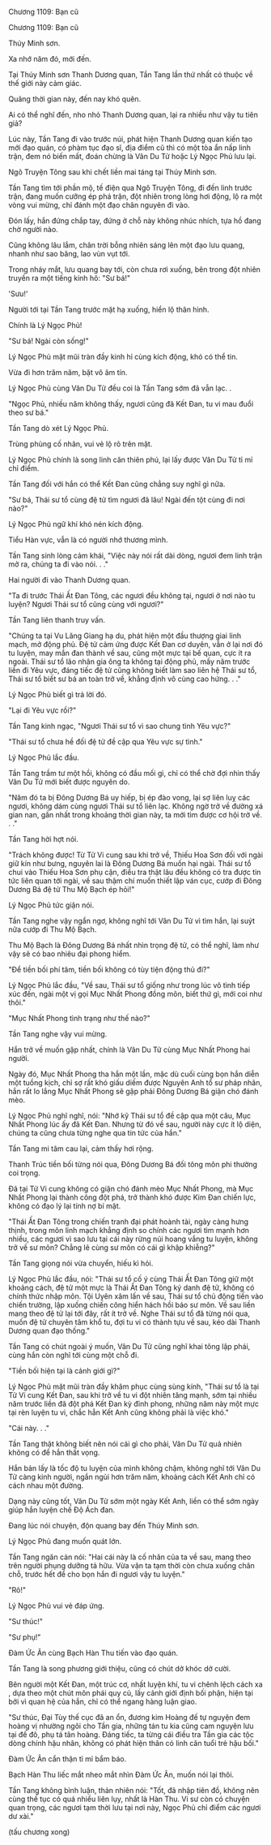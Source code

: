 




Chương 1109: Bạn cũ


Chương 1109: Bạn cũ

Thúy Minh sơn.

Xa nhớ năm đó, mới đến.

Tại Thúy Minh sơn Thanh Dương quan, Tần Tang lần thứ nhất có thuộc về thế giới này cảm giác.

Quãng thời gian này, đến nay khó quên.

Ai có thể nghĩ đến, nho nhỏ Thanh Dương quan, lại ra nhiều như vậy tu tiên giả?

Lúc này, Tần Tang đi vào trước núi, phát hiện Thanh Dương quan kiến tạo mới đạo quán, có phàm tục đạo sĩ, địa điểm cũ thì có một tòa ẩn nấp linh trận, đem nó biến mất, đoán chừng là Vân Du Tử hoặc Lý Ngọc Phủ lưu lại.

Ngô Truyện Tông sau khi chết liền mai táng tại Thúy Minh sơn.

Tần Tang tìm tới phần mộ, tế điện qua Ngô Truyện Tông, đi đến linh trước trận, đang muốn cưỡng ép phá trận, đột nhiên trong lòng hơi động, lộ ra một vòng vui mừng, chỉ đánh một đạo chân nguyên đi vào.

Đón lấy, hắn đứng chắp tay, đứng ở chỗ này không nhúc nhích, tựa hồ đang chờ người nào.

Cũng không lâu lắm, chân trời bỗng nhiên sáng lên một đạo lưu quang, nhanh như sao băng, lao vùn vụt tới.

Trong nháy mắt, lưu quang bay tới, còn chưa rơi xuống, bên trong đột nhiên truyền ra một tiếng kinh hô: "Sư bá!"

'Sưu!'

Người tới tại Tần Tang trước mặt hạ xuống, hiển lộ thân hình.

Chính là Lý Ngọc Phủ!

"Sư bá! Ngài còn sống!"

Lý Ngọc Phủ mặt mũi tràn đầy kinh hỉ cùng kích động, khó có thể tin.

Vừa đi hơn trăm năm, bặt vô âm tín.

Lý Ngọc Phủ cùng Vân Du Tử đều coi là Tần Tang sớm đã vẫn lạc. .

"Ngọc Phủ, nhiều năm không thấy, ngươi cũng đã Kết Đan, tu vi mau đuổi theo sư bá."

Tần Tang dò xét Lý Ngọc Phủ.

Trùng phùng cố nhân, vui vẻ lộ rõ trên mặt.

Lý Ngọc Phủ chính là song linh căn thiên phú, lại lấy được Vân Du Tử tỉ mỉ chỉ điểm.

Tần Tang đối với hắn có thể Kết Đan cũng chẳng suy nghĩ gì nữa.

"Sư bá, Thái sư tổ cùng đệ tử tìm ngươi đã lâu! Ngài đến tột cùng đi nơi nào?"

Lý Ngọc Phủ ngữ khí khó nén kích động.

Tiểu Hàn vực, vẫn là có người nhớ thương mình.

Tần Tang sinh lòng cảm khái, "Việc này nói rất dài dòng, ngươi đem linh trận mở ra, chúng ta đi vào nói. . ."

Hai người đi vào Thanh Dương quan.

"Ta đi trước Thái Ất Đan Tông, các ngươi đều không tại, ngươi ở nơi nào tu luyện? Ngươi Thái sư tổ cũng cùng với ngươi?"

Tần Tang liên thanh truy vấn.

"Chúng ta tại Vu Lăng Giang hạ du, phát hiện một đầu thượng giai linh mạch, mở động phủ. Đệ tử cảm ứng được Kết Đan cơ duyên, vẫn ở lại nơi đó tu luyện, may mắn đan thành về sau, cũng một mực tại bế quan, cực ít ra ngoài. Thái sư tổ lão nhân gia ông ta không tại động phủ, mấy năm trước liền đi Yêu vực, đáng tiếc đệ tử cũng không biết làm sao liên hệ Thái sư tổ, Thái sư tổ biết sư bá an toàn trở về, khẳng định vô cùng cao hứng. . ."

Lý Ngọc Phủ biết gì trả lời đó.

"Lại đi Yêu vực rồi?"

Tần Tang kinh ngạc, "Ngươi Thái sư tổ vì sao chung tình Yêu vực?"

"Thái sư tổ chưa hề đối đệ tử đề cập qua Yêu vực sự tình."

Lý Ngọc Phủ lắc đầu.

Tần Tang trầm tư một hồi, không có đầu mối gì, chỉ có thể chờ đợi nhìn thấy Vân Du Tử mới biết được nguyên do.

"Năm đó ta bị Đông Dương Bá uy hiếp, bị ép đào vong, lại sợ liên luỵ các ngươi, không dám cùng ngươi Thái sư tổ liên lạc. Không ngờ trở về đường xá gian nan, gần nhất trong khoảng thời gian này, ta mới tìm được cơ hội trở về. . ."

Tần Tang hời hợt nói.

"Trách không được! Từ Tử Vi cung sau khi trở về, Thiếu Hoa Sơn đối với ngài giữ kín như bưng, nguyên lai là Đông Dương Bá muốn hại ngài. Thái sư tổ chui vào Thiếu Hoa Sơn phụ cận, điều tra thật lâu đều không có tra được tin tức liên quan tới ngài, về sau thậm chí muốn thiết lập ván cục, cướp đi Đông Dương Bá đệ tử Thu Mộ Bạch ép hỏi!"

Lý Ngọc Phủ tức giận nói.

Tần Tang nghe vậy ngẩn ngơ, không nghĩ tới Vân Du Tử vì tìm hắn, lại suýt nữa cướp đi Thu Mộ Bạch.

Thu Mộ Bạch là Đông Dương Bá nhất nhìn trọng đệ tử, có thể nghĩ, làm như vậy sẽ có bao nhiêu đại phong hiểm.

"Để tiền bối phí tâm, tiền bối không có tùy tiện động thủ đi?"

Lý Ngọc Phủ lắc đầu, "Về sau, Thái sư tổ giống như trong lúc vô tình tiếp xúc đến, ngài một vị gọi Mục Nhất Phong đồng môn, biết thứ gì, mới coi như thôi."

"Mục Nhất Phong tình trạng như thế nào?"

Tần Tang nghe vậy vui mừng.

Hắn trở về muốn gặp nhất, chính là Vân Du Tử cùng Mục Nhất Phong hai người.

Ngày đó, Mục Nhất Phong tha hắn một lần, mặc dù cuối cùng bọn hắn diễn một tuồng kịch, chỉ sợ rất khó giấu diếm được Nguyên Anh tổ sư pháp nhãn, hắn rất lo lắng Mục Nhất Phong sẽ gặp phải Đông Dương Bá giận chó đánh mèo.

Lý Ngọc Phủ nghĩ nghĩ, nói: "Nhớ kỹ Thái sư tổ đề cập qua một câu, Mục Nhất Phong lúc ấy đã Kết Đan. Nhưng từ đó về sau, người này cực ít lộ diện, chúng ta cũng chưa từng nghe qua tin tức của hắn."

Tần Tang mi tâm cau lại, cảm thấy hơi rộng.

Thanh Trúc tiền bối từng nói qua, Đông Dương Bá đối tông môn phi thường coi trọng.

Đã tại Tử Vi cung không có giận chó đánh mèo Mục Nhất Phong, mà Mục Nhất Phong lại thành công đột phá, trở thành khó được Kim Đan chiến lực, không có đạo lý lại tính nợ bí mật.

"Thái Ất Đan Tông trong chiến tranh đại phát hoành tài, ngày càng hưng thịnh, trong môn linh mạch khẳng định so chính các ngươi tìm mạnh hơn nhiều, các ngươi vì sao lưu tại cái này rừng núi hoang vắng tu luyện, không trở về sư môn? Chẳng lẽ cùng sư môn có cái gì khập khiễng?"

Tần Tang giọng nói vừa chuyển, hiếu kì hỏi.

Lý Ngọc Phủ lắc đầu, nói: "Thái sư tổ cố ý cùng Thái Ất Đan Tông giữ một khoảng cách, đệ tử một mực là Thái Ất Đan Tông ký danh đệ tử, không có chính thức nhập môn. Tội Uyên xâm lấn về sau, Thái sư tổ chủ động tiến vào chiến trường, lập xuống chiến công hiển hách hồi báo sư môn. Về sau liền mang theo đệ tử lại tới đây, rất ít trở về. Nghe Thái sư tổ đã từng nói qua, muốn đệ tử chuyên tâm khổ tu, đợi tu vi có thành tựu về sau, kéo dài Thanh Dương quan đạo thống."

Tần Tang có chút ngoài ý muốn, Vân Du Tử cũng nghĩ khai tông lập phái, cùng hắn còn nghĩ tới cùng một chỗ đi.

"Tiền bối hiện tại là cảnh giới gì?"

Lý Ngọc Phủ mặt mũi tràn đầy khâm phục cùng sùng kính, "Thái sư tổ là tại Tử Vi cung Kết Đan, sau khi trở về tu vi đột nhiên tăng mạnh, sớm tại nhiều năm trước liền đã đột phá Kết Đan kỳ đỉnh phong, những năm này một mực tại rèn luyện tu vi, chắc hẳn Kết Anh cũng không phải là việc khó."

"Cái này. . ."

Tần Tang thật không biết nên nói cái gì cho phải, Vân Du Tử quả nhiên không có để hắn thất vọng.

Hắn bản lấy là tốc độ tu luyện của mình không chậm, không nghĩ tới Vân Du Tử càng kinh người, ngắn ngủi hơn trăm năm, khoảng cách Kết Anh chỉ có cách nhau một đường.

Dạng này cũng tốt, Vân Du Tử sớm một ngày Kết Anh, liền có thể sớm ngày giúp hắn luyện chế Độ Ách đan.

Đang lúc nói chuyện, độn quang bay đến Thúy Minh sơn.

Lý Ngọc Phủ đang muốn quát lớn.

Tần Tang ngăn cản nói: "Hai cái này là cố nhân của ta về sau, mang theo trên người phụng dưỡng tả hữu. Vừa vặn ta tạm thời còn chưa xuống chân chỗ, trước hết để cho bọn hắn đi ngươi vậy tu luyện."

"Rõ!"

Lý Ngọc Phủ vui vẻ đáp ứng.

"Sư thúc!"

"Sư phụ!"

Đàm Ức Ân cùng Bạch Hàn Thu tiến vào đạo quán.

Tần Tang là song phương giới thiệu, cũng có chút dở khóc dở cười.

Bên người một Kết Đan, một trúc cơ, nhất luyện khí, tu vi chênh lệch cách xa , dựa theo một chút môn phái quy củ, lấy cảnh giới định bối phận, hiện tại bởi vì quan hệ của hắn, chỉ có thể ngang hàng luận giao.

"Sư thúc, Đại Tùy thế cục đã an ổn, đương kim Hoàng đế tự nguyện đem hoàng vị nhường ngôi cho Tần gia, những tán tu kia cũng cam nguyện lưu tại đế đô, phụ tá tân hoàng. Đáng tiếc, ta từng cái điều tra Tần gia các tộc dòng chính hậu nhân, không có phát hiện thân có linh căn tuổi trẻ hậu bối."

Đàm Ức Ân cẩn thận tỉ mỉ bẩm báo.

Bạch Hàn Thu liếc mắt nheo mắt nhìn Đàm Ức Ân, muốn nói lại thôi.

Tần Tang không bình luận, thản nhiên nói: "Tốt, đã nhập tiên đồ, không nên cùng thế tục có quá nhiều liên lụy, nhất là Hàn Thu. Vi sư còn có chuyện quan trọng, các ngươi tạm thời lưu tại nơi này, Ngọc Phủ chỉ điểm các ngươi dư xài."

(tấu chương xong)





